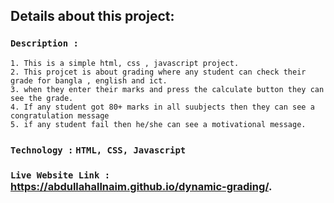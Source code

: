 ## Details about this project:
### `Description : ` 
    1. This is a simple html, css , javascript project.
    2. This projcet is about grading where any student can check their grade for bangla , english and ict.
    3. when they enter their marks and press the calculate button they can see the grade.
    4. If any student got 80+ marks in all suubjects then they can see a congratulation message
    5. if any student fail then he/she can see a motivational message.
### `Technology :`  `HTML, CSS, Javascript` <br />
### `Live Website Link :` https://abdullahallnaim.github.io/dynamic-grading/.
